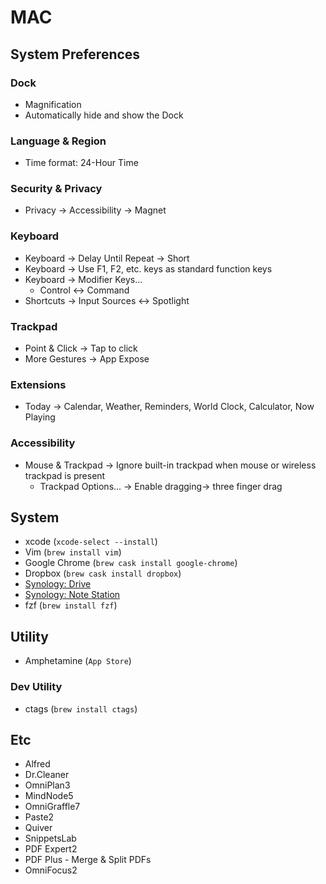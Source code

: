 # MAC

## System Preferences

### Dock

* Magnification
* Automatically hide and show the Dock

### Language & Region

* Time format: 24-Hour Time

### Security & Privacy

* Privacy -> Accessibility -> Magnet

### Keyboard

* Keyboard -> Delay Until Repeat -> Short
* Keyboard -> Use F1, F2, etc. keys as standard function keys
* Keyboard -> Modifier Keys...
  + Control <-> Command
* Shortcuts -> Input Sources <-> Spotlight

### Trackpad

* Point & Click -> Tap to click
* More Gestures -> App Expose

### Extensions

* Today -> Calendar, Weather, Reminders, World Clock, Calculator, Now Playing

### Accessibility

* Mouse & Trackpad -> Ignore built-in trackpad when mouse or wireless trackpad is present
  + Trackpad Options... -> Enable dragging-> three finger drag

## System

* xcode (`xcode-select --install`)
* Vim (`brew install vim`)
* Google Chrome (`brew cask install google-chrome`)
* Dropbox (`brew cask install dropbox`)
* [Synology: Drive](https://www.synology.com/en-global/support/download/DS213j#utilities)
* [Synology: Note Station](https://www.synology.com/en-global/support/download/DS213j#utilities)
* fzf (`brew install fzf`)

## Utility

* Amphetamine (`App Store`)

### Dev Utility

* ctags (`brew install ctags`)

## Etc

- Alfred
- Dr.Cleaner
- OmniPlan3
- MindNode5
- OmniGraffle7
- Paste2
- Quiver
- SnippetsLab
- PDF Expert2
- PDF Plus - Merge & Split PDFs
- OmniFocus2
